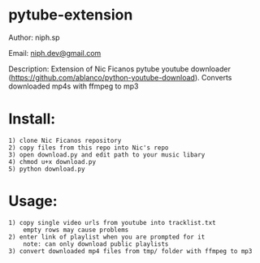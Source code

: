pytube-extension
================

Author: niph.sp

Email: niph.dev@gmail.com

Description: Extension of Nic Ficanos pytube youtube downloader (https://github.com/ablanco/python-youtube-download). Converts downloaded mp4s with ffmpeg to mp3

Install: 
================

	1) clone Nic Ficanos repository
	2) copy files from this repo into Nic's repo
	3) open download.py and edit path to your music libary
	4) chmod u+x download.py
	5) python download.py

Usage:
================

	1) copy single video urls from youtube into tracklist.txt 
		empty rows may cause problems
	2) enter link of playlist when you are prompted for it
		note: can only download public playlists
	3) convert downloaded mp4 files from tmp/ folder with ffmpeg to mp3
